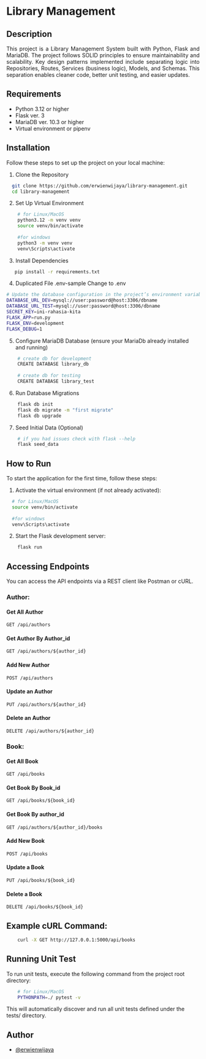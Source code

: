 # Library Management

## Description
<div style="text-align: justify;">
This project is a Library Management System built with Python, Flask and MariaDB. The project follows SOLID principles to ensure maintainability and scalability. Key design patterns implemented include separating logic into Repositories, Routes, Services (business logic), Models, and Schemas. This separation enables cleaner code, better unit testing, and easier updates.
</div>

## Requirements
- Python 3.12 or higher
- Flask ver. 3
- MariaDB ver. 10.3 or higher
- Virtual environment or pipenv

## Installation
Follow these steps to set up the project on your local machine:

1. Clone the Repository
```bash
  git clone https://github.com/erwienwijaya/library-management.git
  cd library-management
```
2. Set Up Virtual Environment
```bash
    # for Linux/MacOS
    python3.12 -m venv venv
    source venv/bin/activate
    
    #for windows
    python3 -m venv venv
    venv\Scripts\activate
```
3. Install Dependencies
```bash
   pip install -r requirements.txt 
```
4. Duplicated File .env-sample Change to .env
```bash
# Update the database configuration in the project’s environment variables
DATABASE_URL_DEV=mysql://user:password@host:3306/dbname
DATABASE_URL_TEST=mysql://user:password@host:3306/dbname
SECRET_KEY=ini-rahasia-kita
FLASK_APP=run.py
FLASK_ENV=development
FLASK_DEBUG=1
```
5. Configure MariaDB Database (ensure your MariaDb already installed and running)
```bash
    # create db for development
    CREATE DATABASE library_db
    
    # create db for testing
    CREATE DATABASE library_test
```
6. Run Database Migrations 
```bash
    flask db init
    flask db migrate -m "first migrate"
    flask db upgrade 
```
7. Seed Initial Data (Optional)
```bash
    # if you had issues check with flask --help
    flask seed_data  
```

## How to Run
To start the application for the first time, follow these steps:
1. Activate the virtual environment (if not already activated):
```bash
  # for Linux/MacOS
  source venv/bin/activate
    
  #for windows
  venv\Scripts\activate
```
2. Start the Flask development server:
```bash
    flask run
```

## Accessing Endpoints
You can access the API endpoints via a REST client like Postman or cURL.

### Author:
#### Get All Author
```http request
GET /api/authors
```
#### Get Author By Author_id
```http request
GET /api/authors/${author_id}
```
#### Add New Author
```http request
POST /api/authors
```
#### Update an Author
```http request
PUT /api/authors/${author_id}
```
#### Delete an Author
```http request
DELETE /api/authors/${author_id}
```

### Book:
#### Get All Book
```http request
GET /api/books
```
#### Get Book By Book_id
```http request
GET /api/books/${book_id}
```
#### Get Book By author_id
```http request
GET /api/authors/${author_id}/books
```
#### Add New Book
```http request
POST /api/books
```
#### Update a Book
```http request
PUT /api/books/${book_id}
```
#### Delete a Book
```http request
DELETE /api/books/${book_id}
```

## Example cURL Command:
```bash
    curl -X GET http://127.0.0.1:5000/api/books
```
## Running Unit Test
To run unit tests, execute the following command from the project root directory:
```bash
    # for Linux/MacOS
    PYTHONPATH=./ pytest -v
```
This will automatically discover and run all unit tests defined under the tests/ directory.

## Author
- [@erwienwijaya](https://www.github.com/erwienwijaya)